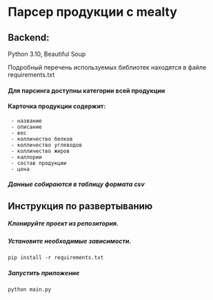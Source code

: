# Парсер продукции с mealty

## Backend:
Python 3.10, Beautiful Soup

Подробный перечень используемых библиотек находятся в файле requirements.txt

#### Для парсинга доступны категории всей продукции


#### Карточка продукции содержит:
     - название
     - описание
     - вес
     - колличество белков
     - колличество углеводов
     - колличество жиров
     - каллории
     - состав продукции
     - цена

##### Данные собираются в таблицу формата csv

## Инструкция по развертыванию

##### Клонируйте проект из репозитория.

##### Установите необходимые зависимости.
    pip install -r requirements.txt

##### Запустить приложение
    python main.py
